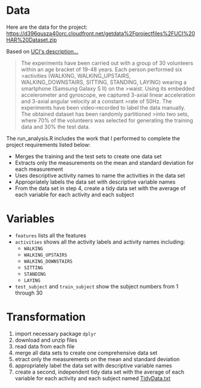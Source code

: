 # Data
Here are the data for the project: https://d396qusza40orc.cloudfront.net/getdata%2Fprojectfiles%2FUCI%20HAR%20Dataset.zip

Based on [UCI's description...](http://archive.ics.uci.edu/ml/datasets/Human+Activity+Recognition+Using+Smartphones)
>The experiments have been carried out with a group of 30 volunteers within an age bracket of 19-48 years. Each person performed six >activities (WALKING, WALKING_UPSTAIRS, WALKING_DOWNSTAIRS, SITTING, STANDING, LAYING) wearing a smartphone (Samsung Galaxy S II) on the >waist. Using its embedded accelerometer and gyroscope, we captured 3-axial linear acceleration and 3-axial angular velocity at a constant >rate of 50Hz. The experiments have been video-recorded to label the data manually. The obtained dataset has been randomly partitioned >into two sets, where 70% of the volunteers was selected for generating the training data and 30% the test data. 


The run_analysis.R includes the work that I performed to complete the project requirements listed below:

* Merges the training and the test sets to create one data set
* Extracts only the measurements on the mean and standard deviation for each measurement
* Uses descriptive activity names to name the activities in the data set
* Appropriately labels the data set with descriptive variable names
* From the data set in step 4, create a tidy data set with the average of each variable for each activity and each subject

# Variables
* `features` lists all the features
* `activities` shows all the activity labels and activity names including:
  * `WALKING`
  * `WALKING_UPSTAIRS`
  * `WALKING_DOWNSTAIRS`
  * `SITTING`
  * `STANDING`
  * `LAYING`
* `test_subject` and `train_subject` show the subject numbers from 1 through 30

# Transformation
1. import necessary package `dplyr`
2. download and unzip files
3. read data from each file 
4. merge all data sets to create one comprehensive data set
5. etract only the measurements on the mean and standard deviation
6. appropriately label the data set with descriptive variable names
7. create a second, independent tidy data set with the average of each variable for each activity and each subject named [TidyData.txt](https://github.com/zestyliberty/Getting-and-Cleaning-Data-Assignment/blob/master/TidyData.txt)
